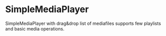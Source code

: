 # SimpleMediaPlayer

SimpleMediaPlayer with drag&drop list of mediafiles supports few playlists and basic media operations.
